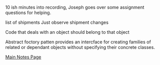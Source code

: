 
10 ish minutes into recording, Joseph goes over some assignment questions for helping.


list of shipments
Just observe shipment changes

Code that deals with an object should belong to that object


Abstract foctory patten provides an intercface for creating families of related or dependant objects without specifying their concrete classes.


[Main Notes Page](/Notes/mainNotes.md)